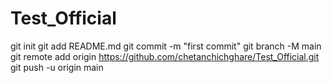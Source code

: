 # Test_Official

git init
git add README.md
git commit -m "first commit"
git branch -M main
git remote add origin https://github.com/chetanchichghare/Test_Official.git
git push -u origin main
